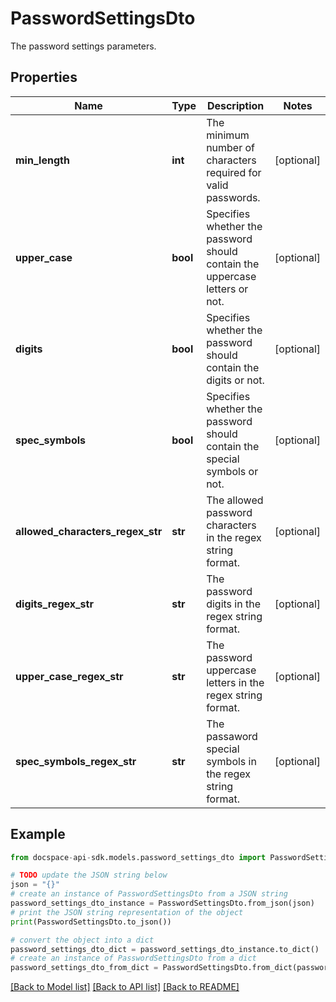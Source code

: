 # PasswordSettingsDto
The password settings parameters.

## Properties

Name | Type | Description | Notes
------------ | ------------- | ------------- | -------------
**min_length** | **int** | The minimum number of characters required for valid passwords. | [optional] 
**upper_case** | **bool** | Specifies whether the password should contain the uppercase letters or not. | [optional] 
**digits** | **bool** | Specifies whether the password should contain the digits or not. | [optional] 
**spec_symbols** | **bool** | Specifies whether the password should contain the special symbols or not. | [optional] 
**allowed_characters_regex_str** | **str** | The allowed password characters in the regex string format. | [optional] 
**digits_regex_str** | **str** | The password digits in the regex string format. | [optional] 
**upper_case_regex_str** | **str** | The password uppercase letters in the regex string format. | [optional] 
**spec_symbols_regex_str** | **str** | The passaword special symbols in the regex string format. | [optional] 

## Example

```python
from docspace-api-sdk.models.password_settings_dto import PasswordSettingsDto

# TODO update the JSON string below
json = "{}"
# create an instance of PasswordSettingsDto from a JSON string
password_settings_dto_instance = PasswordSettingsDto.from_json(json)
# print the JSON string representation of the object
print(PasswordSettingsDto.to_json())

# convert the object into a dict
password_settings_dto_dict = password_settings_dto_instance.to_dict()
# create an instance of PasswordSettingsDto from a dict
password_settings_dto_from_dict = PasswordSettingsDto.from_dict(password_settings_dto_dict)
```
[[Back to Model list]](../README.md#documentation-for-models) [[Back to API list]](../README.md#documentation-for-api-endpoints) [[Back to README]](../README.md)


